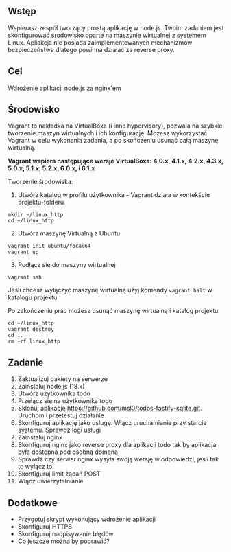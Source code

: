 ## Wstęp

Wspierasz zespół tworzący prostą aplikację w node.js. Twoim zadaniem jest skonfigurować środowisko oparte na maszynie wirtualnej z systemem Linux. Apliakcja nie posiada zaimplementowanych mechanizmów bezpieczeństwa dlatego powinna działać za reverse proxy.

## Cel
Wdrożenie aplikacji node.js za nginx'em

## Środowisko

Vagrant to nakładka na VirtualBoxa (i inne hypervisory), pozwala na szybkie tworzenie maszyn wirtualnych i ich konfigurację. Możesz wykorzystać Vagrant w celu wykonania zadania, a po skończeniu usunąć całą maszynę wirtualną.

**Vagrant wspiera następujące wersje VirtualBoxa: 4.0.x, 4.1.x, 4.2.x, 4.3.x, 5.0.x, 5.1.x, 5.2.x, 6.0.x, i 6.1.x**

Tworzenie środowiska:
1. Utwórz katalog w profilu użytkownika - Vagrant działa w kontekście projektu-folderu
```
mkdir ~/linux_http
cd ~/linux_http
```
2. Utwórz maszynę Virtualną z Ubuntu
```
vagrant init ubuntu/focal64
vagrant up
```
3. Podłącz się do maszyny wirtualnej
```
vagrant ssh
```

Jeśli chcesz wyłączyć maszynę wirtualną użyj komendy `vagrant halt` w katalogu projektu

Po zakończeniu prac możesz usunąć maszynę wirtualną i katalog projektu
```
cd ~/linux_http
vagrant destroy
cd ..
rm -rf linux_http
```

## Zadanie

1. Zaktualizuj pakiety na serwerze
2. Zainstaluj node.js (18.x)
3. Utwórz użytkownika todo
4. Przełącz się na użytkownika todo
5. Sklonuj aplikację https://github.com/msl0/todos-fastify-sqlite.git. Uruchom i przetestuj działanie
6. Skonfiguruj aplikację jako usługę. Włącz uruchamianie przy starcie systemu. Sprawdź logi usługi
7. Zainstaluj nginx
8. Skonfiguruj nginx jako reverse proxy dla aplikacji todo tak by aplikacja była dostepna pod osobną domeną
9. Sprawdź czy serwer nginx wysyła swoją wersję w odpowiedzi, jeśli tak to wyłącz to.
10. Skonfiguruj limit żądań POST
12. Włącz uwierzytelnianie

## Dodatkowe

- Przygotuj skrypt wykonujący wdrożenie aplikacji
- Skonfiguruj HTTPS
- Skonfiguruj nadpisywanie błędów
- Co jeszcze można by poprawić?
